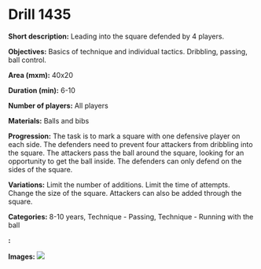 # Drill 1435

**Short description:**
Leading into the square defended by 4 players.

**Objectives:**
Basics of technique and individual tactics. Dribbling, passing, ball control.

**Area (mxm):**
40x20

**Duration (min):**
6-10

**Number of players:**
All players

**Materials:**
Balls and bibs

**Progression:**
The task is to mark a square with one defensive player on each side. The defenders need to prevent four attackers from dribbling into the square. The attackers pass the ball around the square, looking for an opportunity to get the ball inside. The defenders can only defend on the sides of the square.

**Variations:**
Limit the number of additions. Limit the time of attempts. Change the size of the square. Attackers can also be added through the square.

**Categories:**
8-10 years, Technique - Passing, Technique - Running with the ball

**:**


**Images:**
![](https://www.coachingfutsal.com/\images\f343c7b9-061b-4a4b-b874-c5bf0435df70_239.png)

